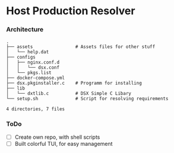 # Host Production Resolver

### Architecture
```
.
├── assets                # Assets files for other stuff
│   └── help.dat
├── configs
│   ├── nginx.conf.d
│   │   └── dsx.conf
│   └── pkgs.list
├── docker-compose.yml
├── dsx.pkginstaller.c    # Programm for installing 
├── lib
│   └── dxtlib.c          # DSX Simple C Libary
└── setup.sh              # Script for resolving requirements

4 directories, 7 files
```

### ToDo

- [ ] Create own repo, with shell scripts
- [ ] Built colorful TUI, for easy management
